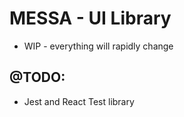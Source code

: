 # MESSA - UI Library

- WIP - everything will rapidly change

## @TODO:

- Jest and React Test library
